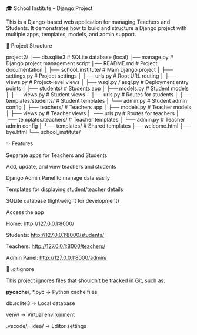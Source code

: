 🎓 School Institute – Django Project

This is a Django-based web application for managing Teachers and Students.
It demonstrates how to build and structure a Django project with multiple apps, templates, models, and admin support.

📂 Project Structure

project2/
│── db.sqlite3                # SQLite database (local)
│── manage.py                  # Django project management script
│── README.md                  # Project documentation
│
├── school_institute/          # Main Django project
│   ├── settings.py            # Project settings
│   ├── urls.py                # Root URL routing
│   ├── views.py               # Project-level views
│   ├── wsgi.py / asgi.py      # Deployment entry points
│
├── students/                  # Students app
│   ├── models.py              # Student models
│   ├── views.py               # Student views
│   ├── urls.py                # Routes for students
│   ├── templates/students/    # Student templates
│   └── admin.py               # Student admin config
│
├── teachers/                  # Teachers app
│   ├── models.py              # Teacher models
│   ├── views.py               # Teacher views
│   ├── urls.py                # Routes for teachers
│   ├── templates/teachers/    # Teacher templates
│   └── admin.py               # Teacher admin config
│
└── templates/                 # Shared templates
    ├── welcome.html
    ├── bye.html
    └── school_institute/

✨ Features

Separate apps for Teachers and Students

Add, update, and view teachers and students

Django Admin Panel to manage data easily

Templates for displaying student/teacher details

SQLite database (lightweight for development)


Access the app

Home: http://127.0.0.1:8000/

Students: http://127.0.0.1:8000/students/

Teachers: http://127.0.0.1:8000/teachers/

Admin Panel: http://127.0.0.1:8000/admin/


📌 .gitignore

This project ignores files that shouldn’t be tracked in Git, such as:

__pycache__/, *.pyc → Python cache files

db.sqlite3 → Local database

venv/ → Virtual environment

.vscode/, .idea/ → Editor settings
